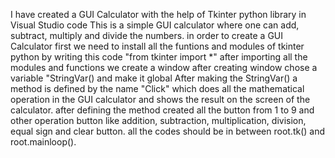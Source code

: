 I have created a GUI Calculator with the help of Tkinter python library in Visual Studio code
This is a simple  GUI calculator where one can add, subtract, multiply and divide the numbers.
in order to create a GUI Calculator first we need to install all the funtions and modules of tkinter python by writing this code "from tkinter import *"
after importing all the modules and functions we create a window 
after creating window chose a variable "StringVar() and make it global
After making the StringVar() a method is defined by the name "Click" which does all the mathematical operation in the GUI calculator and shows the result on the screen of the calculator.
after defining the method created all the button from 1 to 9 and other operation button like addition, subtraction, multiplication, division, equal sign and clear button.
all the codes should be in between root.tk() and root.mainloop().


